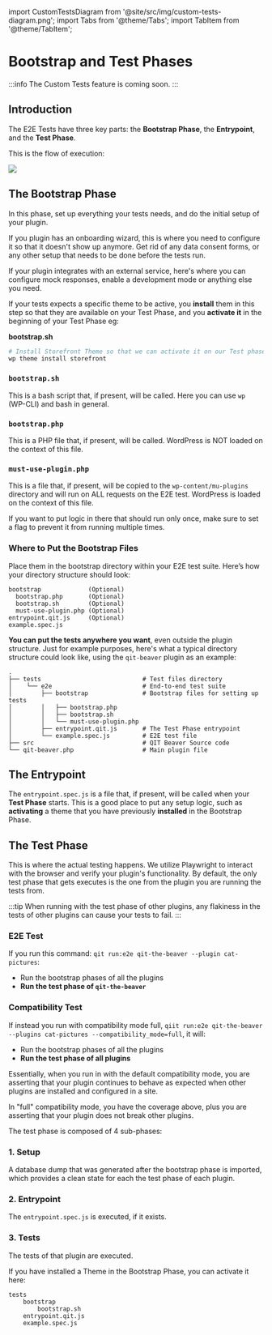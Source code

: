 import CustomTestsDiagram from '@site/src/img/custom-tests-diagram.png';
import Tabs from '@theme/Tabs';
import TabItem from '@theme/TabItem';

# Bootstrap and Test Phases

:::info
The Custom Tests feature is coming soon.
:::

## Introduction

The E2E Tests have three key parts: the **Bootstrap Phase**, the **Entrypoint**, and the **Test Phase**.

This is the flow of execution:

<img src={CustomTestsDiagram}/>

## The Bootstrap Phase

In this phase, set up everything your tests needs, and do the initial setup of your plugin.

If you plugin has an onboarding wizard, this is where you need to configure it so that it doesn't show up anymore. Get rid of any data consent forms, or any other setup that needs to be done before the tests run.

If your plugin integrates with an external service, here's where you can configure mock responses, enable a development mode or anything else you need.

If your tests expects a specific theme to be active, you **install** them in this step so that they are available on your Test Phase, and you **activate it** in the beginning of your Test Phase eg:

**bootstrap.sh**

```bash
# Install Storefront Theme so that we can activate it on our Test phase.
wp theme install storefront
```

### `bootstrap.sh`

This is a bash script that, if present, will be called. Here you can use `wp` (WP-CLI) and bash in general.

### `bootstrap.php`

This is a PHP file that, if present, will be called. WordPress is NOT loaded on the context of this file.

### `must-use-plugin.php`

This is a file that, if present, will be copied to the `wp-content/mu-plugins` directory and will run on ALL requests on the E2E test. WordPress is loaded on the context of this file.

If you want to put logic in there that should run only once, make sure to set a flag to prevent it from running multiple times.

### Where to Put the Bootstrap Files

Place them in the bootstrap directory within your E2E test suite. Here’s how your directory structure should look:

```
bootstrap             (Optional)
  bootstrap.php       (Optional)
  bootstrap.sh        (Optional)
  must-use-plugin.php (Optional)
entrypoint.qit.js     (Optional)
example.spec.js
```

**You can put the tests anywhere you want**, even outside the plugin structure. Just for example purposes, here's what a typical directory structure could look like, using the `qit-beaver` plugin as an example:

```
.
├── tests                            # Test files directory
│    └── e2e                         # End-to-end test suite
│        ├── bootstrap               # Bootstrap files for setting up tests
│        │   ├── bootstrap.php       
│        │   ├── bootstrap.sh        
│        │   └── must-use-plugin.php
│        ├── entrypoint.qit.js       # The Test Phase entrypoint 
│        └── example.spec.js         # E2E test file
├── src                              # QIT Beaver Source code
└── qit-beaver.php                   # Main plugin file
```

## The Entrypoint

The `entrypoint.spec.js` is a file that, if present, will be called when your **Test Phase** starts. This is a good place to put any setup logic, such as **activating** a theme that you have previously **installed** in the Bootstrap Phase.

## The Test Phase

This is where the actual testing happens. We utilize Playwright to interact with the browser and verify your plugin's functionality. By default, the only test phase that gets executes is the one from the plugin you are running the tests from.

:::tip
When running with the test phase of other plugins, any flakiness in the tests of other plugins can cause your tests to fail.
:::

### E2E Test

If you run this command: `qit run:e2e qit-the-beaver --plugin cat-pictures`:

- Run the bootstrap phases of all the plugins
- **Run the test phase of `qit-the-beaver`**

### Compatibility Test

If instead you run with compatibility mode full, `qiit run:e2e qit-the-beaver --plugins cat-pictures --compatibility_mode=full`, it will:

- Run the bootstrap phases of all the plugins
- **Run the test phase of all plugins**

Essentially, when you run in with the default compatibility mode, you are asserting that your plugin continues to behave as expected
when other plugins are installed and configured in a site.

In "full" compatibility mode, you have the coverage above, plus you are asserting that your plugin does not break other plugins.

The test phase is composed of 4 sub-phases:

### 1. Setup

A database dump that was generated after the bootstrap phase is imported, which provides a clean state for each the test phase of each plugin.

### 2. Entrypoint

The `entrypoint.spec.js` is executed, if it exists.

### 3. Tests

The tests of that plugin are executed.

If you have installed a Theme in the Bootstrap Phase, you can activate it here:

```
tests
    bootstrap
        bootstrap.sh
    entrypoint.qit.js
    example.spec.js
```
